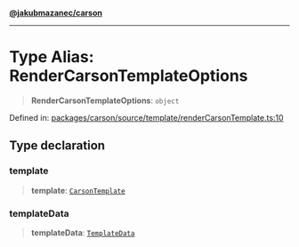 [**@jakubmazanec/carson**](../README.md)

---

# Type Alias: RenderCarsonTemplateOptions

> **RenderCarsonTemplateOptions**: `object`

Defined in:
[packages/carson/source/template/renderCarsonTemplate.ts:10](https://github.com/jakubmazanec/tools/blob/66e975ab265618dba82f8e4c56654145b7ba4db7/packages/carson/source/template/renderCarsonTemplate.ts#L10)

## Type declaration

### template

> **template**: [`CarsonTemplate`](CarsonTemplate.md)

### templateData

> **templateData**: [`TemplateData`](TemplateData.md)
